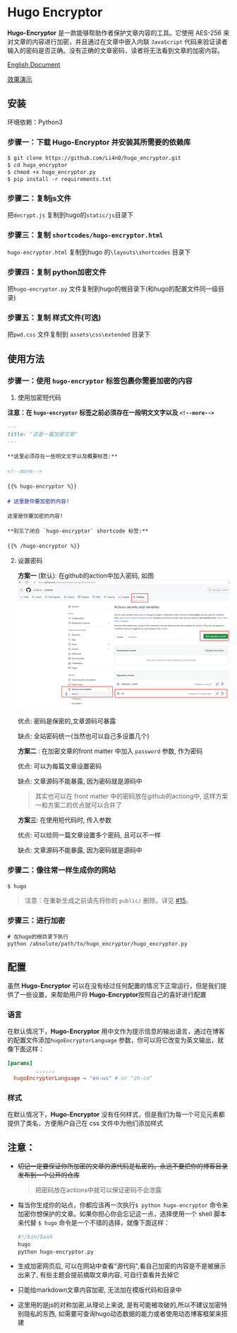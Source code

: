 # Hugo Encryptor

**Hugo-Encryptor** 是一款能够帮助作者保护文章内容的工具。它使用 AES-256 来对文章的内容进行加密，并且通过在文章中嵌入内联 `JavaScript` 代码来验证读者输入的密码是否正确。没有正确的文章密码，读者将无法看到文章的加密内容。

[English Document](./README.md) 

[效果演示](https://0n0.fun/post/2019/03/this-is-hugo-encryptor/)

## 安装

环境依赖：Python3

### 步骤一：下载 Hugo-Encryptor 并安装其所需要的依赖库

    $ git clone https://github.com/Li4n0/hugo_encryptor.git
    $ cd hugo_encryptor
    $ chmod +x hugo_encryptor.py
    $ pip install -r requirements.txt

### 步骤二：复制js文件

把`decrypt.js` 复制到hugo的`static/js`目录下

### 步骤三：复制 `shortcodes/hugo-encryptor.html` 

`hugo-encryptor.html` 复制到hugo 的`\layouts\shortcodes` 目录下

### 步骤四：复制 python加密文件

把`hugo-encryptor.py` 文件复制到hugo的根目录下(和hugo的配置文件同一级目录)

### 步骤五：复制 样式文件(可选)

把`pwd.css` 文件复制到 `assets\css\extended` 目录下




## 使用方法

### 步骤一：使用 `hugo-encryptor` 标签包裹你需要加密的内容

1. 使用加密短代码

**注意：在 `hugo-encryptor` 标签之前必须存在一段明文文字以及 `<!--more-->`**

```markdown
---
title: "这是一篇加密文章"
---

**这里必须存在一些明文文字以及概要标签:**

<!--more-->

{{% hugo-encryptor %}}

# 这里是你要加密的内容!

这里是你要加密的内容!

**别忘了闭合 `hugo-encryptor` shortcode 标签:**

{{% /hugo-encryptor %}}
```
2. 设置密码
    
    **方案一** (默认): 在github的action中加入密码, 如图
    ![Alt text](image.png)
    
    优点: 密码是保密的,文章源码可暴露
    
    缺点: 全站密码统一(当然也可以自己多设置几个)
    

    
    **方案二** : 在加密文章的front matter 中加入 `password` 参数, 作为密码
    
    优点: 可以为每篇文章设置密码
    
    缺点: 文章源码不能暴露, 因为密码就是源码中
    
    > 其实也可以在 front matter 中的密码放在github的actiong中, 这样方案一和方案二的优点就可以合并了
    
    
    
    **方案三**: 在使用短代码时, 传入参数
    
    优点: 可以给同一篇文章设置多个密码, 且可以不一样
    
    缺点: 文章源码不能暴露, 因为密码就是源码中

### 步骤二：像往常一样生成你的网站

    $ hugo

> 注意：在重新生成之前请先将你的 `public/` 删除，详见 [#15](https://github.com/Li4n0/hugo_encryptor/issues/15#issuecomment-826044272)。

### 步骤三：进行加密

    # 在hugo的根目录下执行
    python /absolute/path/to/hugo_encryptor/hugo_encryptor.py


## 配置

虽然 **Hugo-Encryptor** 可以在没有经过任何配置的情况下正常运行，但是我们提供了一些设置，来帮助用户将 **Hugo-Encryptor**按照自己的喜好进行配置

### 语言

在默认情况下，**Hugo-Encryptor** 用中文作为提示信息的输出语言，通过在博客的配置文件添加`hugoEncryptorLanguage` 参数，你可以将它改变为英文输出，就像下面这样：

```toml
[params]
 		 ......
  hugoEncryptorLanguage = "en-us" # or "zh-cn"
```

### 样式

在默认情况下，**Hugo-Encryptor** 没有任何样式，但是我们为每一个可见元素都提供了类名，方便用户自己在 css 文件中为他们添加样式

## 注意：

- ~~切记一定要保证你所加密的文章的源代码是私密的。永远不要把你的博客目录发布到一个公开的仓库~~

  > 把密码放在actions中就可以保证密码不会泄露

- 每当你生成你的站点，你都应该再一次执行`$ python hugo-encryptor` 命令来加密你想保护的文章。如果你担心你会忘记这一点，选择使用一个 shell 脚本来代替 `$ hugo` 命令是一个不错的选择，就像下面这样：

  ```bash
  #!/bin/bash
  hugo
  python hugo-encryptor.py
  ```

- 生成加密网页后, 可以在网站中查看"源代码",看自己加密的内容是不是被展示出来了,  有些主题会提前摘取文章内容, 可自行查看并去掉它

- 只能给markdown文章内容加密, 无法加在模版代码和目录中

- 这里用的是js的对称加密,从理论上来说, 是有可能被攻破的,所以不建议加密特别隐私的东西, 如需要可查询hugo动态数据的能力或者使用动态博客框架来搭建

